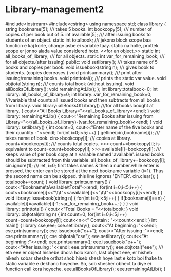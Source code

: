 # Library-management2
#include&lt;iostream> #include&lt;cstring> using namespace std; class library {     string bookname[5];         /// takes 5 books.     int bookcopy[5];            /// number of copies of per book out of 5.     int available[5];           /// after issuing books to students of an object.     static int totalbook;       /// jekono block scope baa function e kaj korle, change asbe ei variable taay. static na holle, prottek scope er jonno alada value considered hoto. &lt;&lt;for an object.>>     static int all_books_of_library;   /// for all objects.     static int var_for_remaining_book;   /// for all objects.(after issuing) public:     void setlibrary();          /// takes name of 5 books and copies per book.     void issuebook(string n);    /// gives book to students. (copies decreases.)     void printsummary();        /// print after issuing/remaining books.     void printtotal();          /// prints the static var value.     void objtotal(string n);    /// counts total book (without issuing).      void allBooksOfLibrary();     void remainingAtLib(); };  int library::totalbook=0; int library::all_books_of_library=0; int library::var_for_remaining_book=0;      ///variable that counts all issued books and then subtracts from all books from library.  void library::allBooksOfLibrary()         ///for all books bought at library. {     cout&lt;&lt;"All Books Library="&lt;&lt;all_books_of_library&lt;&lt;endl; }  void library::remainingAtLib() {     cout&lt;&lt;"Remaining Books after issuing from Library="&lt;&lt;(all_books_of_library)-(var_for_remaining_book)&lt;&lt;endl; }  void library::setlibrary() {     int count=0;     cout&lt;&lt;"Enter name of the five books and their quantity : "&lt;&lt;endl;     for(int i=0;i&lt;5;i++)     {         getline(cin,bookname[i]);      /// takes name of book.         cin>>bookcopy[i];              /// copies at library.         count+=bookcopy[i];           /// counts total copies.   &lt;&lt;&lt;  count+=bookcopy[i];   is equivalent to    count=count+bookcopy[i];  >>>         available[i]=bookcopy[i];     /// keeps value of per book copy at a variable named 'available'. issued books should be subtracted from this variable.           all_books_of_library+=bookcopy[i];           cin.ignore(1);                /// let, i=0; first takes names &amp; then a number.while enter is pressed, the enter can be stored at the next bookname variable (i=1). Thus the second name can be skipped. this line ignores 'ENTER'.         cin.clear();     }     totalbook+=count;  } void library::printsummary() {     cout&lt;&lt;"Bookname\tAvailable\tTotal"&lt;&lt;endl;     for(int i=0;i&lt;5;i++)     {         cout&lt;&lt;bookname[i]&lt;&lt;"\t\t"&lt;&lt;available[i]&lt;&lt;"\t\t"&lt;&lt;bookcopy[i]&lt;&lt;endl;     } } void library::issuebook(string n) {     for(int i=0;i&lt;5;i++)     {         if(bookname[i]==n)         {             available[i]=available[i]-1;             var_for_remaining_book++;         }     } } void library::printtotal() {     cout&lt;&lt;"Total Books = "&lt;&lt;totalbook; } void library::objtotal(string n) {     int count=0;     for(int i=0;i&lt;5;i++)         count=count+bookcopy[i];     cout&lt;&lt;n&lt;&lt;" Contain : "&lt;&lt;count&lt;&lt;endl; } int main() {     library cse,eee;     cse.setlibrary();     cout&lt;&lt;"At beginning :"&lt;&lt;endl;     cse.printsummary();     cse.issuebook("c++");     cout&lt;&lt;"After issuing :"&lt;&lt;endl;     cse.printsummary();     cse.objtotal("cse");     eee.setlibrary();     cout&lt;&lt;"At beginning :"&lt;&lt;endl;     eee.printsummary();     eee.issuebook("e++");     cout&lt;&lt;"After issuing :"&lt;&lt;endl;     eee.printsummary();     eee.objtotal("eee");       /// eta eee er object hishebe dhora holo karon, last object eee, er hisheb nikesh sobar sheshe orthat shob hiseb shesh hoye last e koto boi thake ta static variable e dekhano hoyeche. So, sob shesher obhect ta diye ei function call kora hoyeche.     eee.allBooksOfLibrary();     eee.remainingAtLib(); }
